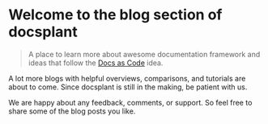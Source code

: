 # Welcome to the blog section of docsplant

> A place to learn more about awesome documentation framework and ideas that follow the [Docs as Code](https://www.writethedocs.org/guide/docs-as-code/) idea.

A lot more blogs with helpful overviews, comparisons, and tutorials are about to come. Since docsplant is still in the making, be patient with us.

We are happy about any feedback, comments, or support. So feel free to share some of the blog posts you like.